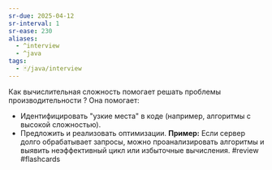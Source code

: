 ```yaml
---
sr-due: 2025-04-12
sr-interval: 1
sr-ease: 230
aliases:
  - ^interview
  - ^java
tags:
  - 🃏/java/interview
---
```

Как вычислительная сложность помогает решать проблемы производительности
?
Она помогает:
- Идентифицировать "узкие места" в коде (например, алгоритмы с высокой сложностью).
- Предложить и реализовать оптимизации.
**Пример:** Если сервер долго обрабатывает запросы, можно проанализировать алгоритмы и выявить неэффективный цикл или избыточные вычисления.
#review #flashcards
<!--SR:!2025-04-12,1,210--> 